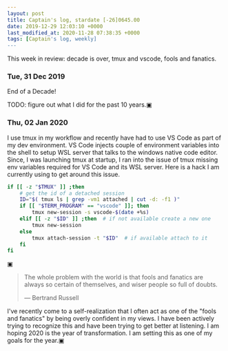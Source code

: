 ```yaml
---
layout: post
title: Captain's log, stardate [-26]0645.00
date: 2019-12-29 12:03:10 +0000
last_modified_at: 2020-11-28 07:38:35 +0000
tags: [Captain's log, weekly]
---
```


This week in review: decade is over, tmux and vscode, fools and fanatics.

<!-- more -->

### Tue, 31 Dec 2019

End of a Decade!

TODO: figure out what I did for the past 10 years.▣

### Thu, 02 Jan 2020

I use tmux in my workflow and recently have had to use VS Code as part of my
dev environment. VS Code injects couple of environment variables into the shell
to setup WSL server that talks to the windows native code editor. Since, I was
launching tmux at startup, I ran into the issue of tmux missing env variables
required for VS Code and its WSL server. Here is a hack I am currently using
to get around this issue.

```bash
if [[ -z "$TMUX" ]] ;then
    # get the id of a detached session
    ID="$( tmux ls | grep -vm1 attached | cut -d: -f1 )"
    if [[ "$TERM_PROGRAM" == "vscode" ]]; then
        tmux new-session -s vscode-$(date +%s)
    elif [[ -z "$ID" ]] ;then  # if not available create a new one
        tmux new-session
    else
        tmux attach-session -t "$ID"  # if available attach to it
    fi
fi
```

▣

<blockquote>
<p>The whole problem with the world is that fools and fanatics are always so
certain of themselves, and wiser people so full of doubts.</p>
&mdash; Bertrand Russell
</blockquote>

I've recently come to a self-realization that I often act as one of the "fools
and fanatics" by being overly confident in my views. I have been actively
trying to recognize this and have been trying to get better at listening.
I am hoping 2020 is the year of transformation. I am setting this as one of my
goals for the year.▣
